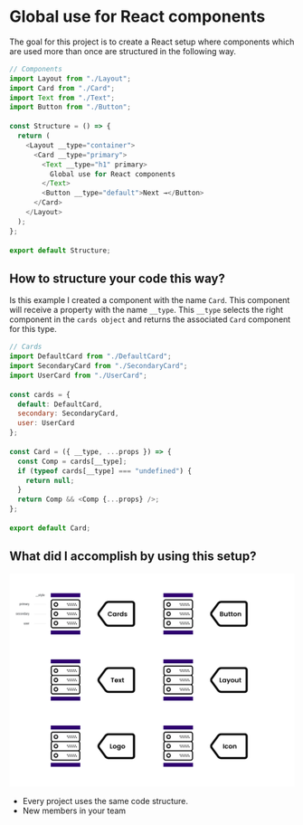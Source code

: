 # Global use for React components

The goal for this project is to create a React setup where components which are used more than once are structured in the following way.

```javascript
// Components
import Layout from "./Layout";
import Card from "./Card";
import Text from "./Text";
import Button from "./Button";

const Structure = () => {
  return (
    <Layout __type="container">
      <Card __type="primary">
        <Text __type="h1" primary>
          Global use for React components
        </Text>
        <Button __type="default">Next →</Button>
      </Card>
    </Layout>
  );
};

export default Structure;
```

## How to structure your code this way?

Is this example I created a component with the name `Card`. This component will receive a property with the name `__type`. This `__type` selects the right component in the `cards object` and returns the associated `Card` component for this type.

```javascript
// Cards
import DefaultCard from "./DefaultCard";
import SecondaryCard from "./SecondaryCard";
import UserCard from "./UserCard";

const cards = {
  default: DefaultCard,
  secondary: SecondaryCard,
  user: UserCard
};

const Card = ({ __type, ...props }) => {
  const Comp = cards[__type];
  if (typeof cards[__type] === "undefined") {
    return null;
  }
  return Comp && <Comp {...props} />;
};

export default Card;
```

## What did I accomplish by using this setup?

![alt text][setup]

[setup]: /img/Start.jpg "Setup style"

- Every project uses the same code structure.
- New members in your team
